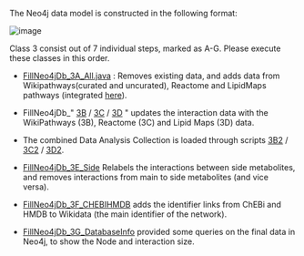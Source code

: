 The Neo4j data model is constructed in the following format:

![image](https://user-images.githubusercontent.com/26277832/192289296-f2012576-3198-42bc-a775-494f6aa7e565.png)

Class 3 consist out of 7 individual steps, marked as A-G.
Please execute these classes in this order.

- [FillNeo4jDb_3A_All.java](https://github.com/mkutmon/DirectedSmallMoleculesNetwork/blob/master/Code/DSMNProject/src/msk/dsmn/FillNeo4jDb_3A_All.java) : Removes existing data, and adds data from Wikipathways(curated and uncurated), Reactome and LipidMaps pathways (integrated [here](https://github.com/mkutmon/DirectedSmallMoleculesNetwork/blob/master/Code/DSMNProject/src/msk/dsmn/FilterInteractionsAll_2.java)).

- FillNeo4jDb_" [3B](https://github.com/mkutmon/DirectedSmallMoleculesNetwork/blob/master/Code/DSMNProject/src/msk/dsmn/FillNeo4jDb_3B_Wiki.java) / [3C](https://github.com/mkutmon/DirectedSmallMoleculesNetwork/blob/master/Code/DSMNProject/src/msk/dsmn/FillNeo4jDb_3C_Reactome.java) / [3D](https://github.com/mkutmon/DirectedSmallMoleculesNetwork/blob/master/Code/DSMNProject/src/msk/dsmn/FillNeo4jDb_3D_LIPIDMAPS.java) " updates the interaction data with the WikiPathways (3B), Reactome (3C) and Lipid Maps (3D) data.

- The combined Data Analysis Collection is loaded through scripts [3B2](https://github.com/mkutmon/DirectedSmallMoleculesNetwork/blob/master/Code/DSMNProject/src/msk/dsmn/FillNeo4jDb_3B2_Wiki.java) / [3C2](https://github.com/mkutmon/DirectedSmallMoleculesNetwork/blob/master/Code/DSMNProject/src/msk/dsmn/FillNeo4jDb_3C2_Reactome.java) / [3D2](https://github.com/mkutmon/DirectedSmallMoleculesNetwork/blob/master/Code/DSMNProject/src/msk/dsmn/FillNeo4jDb_3D2_LIPIDMAPS.java).

- [FillNeo4jDb_3E_Side](https://github.com/mkutmon/DirectedSmallMoleculesNetwork/blob/master/Code/DSMNProject/src/msk/dsmn/FillNeo4jDb_3E_Side.java) Relabels the interactions between side metabolites, and removes interactions from main to side metabolites (and vice versa).

- [FillNeo4jDb_3F_CHEBIHMDB](https://github.com/mkutmon/DirectedSmallMoleculesNetwork/blob/master/Code/DSMNProject/src/msk/dsmn/FillNeo4jDb_3F_CHEBIHMDB.java) adds the identifier links from ChEBi and HMDB to Wikidata (the main identifier of the network).

- [FillNeo4jDb_3G_DatabaseInfo](https://github.com/mkutmon/DirectedSmallMoleculesNetwork/blob/master/Code/DSMNProject/src/msk/dsmn/FillNeo4jDb_3G_DatabaseInfo.java) provided some queries on the final data in Neo4j, to show the Node and interaction size.

